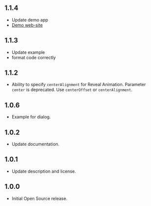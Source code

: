 ## 1.1.4

* Update demo app
* [Demo web-site](https://qwert2603.github.io/circular_reveal_animation/)

## 1.1.3

* Update example
* format code correctly

## 1.1.2

* Ability to specify `centerAlignment` for Reveal Animation.
Parameter `center` is deprecated. Use `centerOffset` or `centerAlignment`.

## 1.0.6

* Example for dialog.

## 1.0.2

* Update documentation.

## 1.0.1

* Update description and license.

## 1.0.0

* Initial Open Source release.